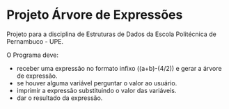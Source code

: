# Projeto Árvore de Expressões

Projeto para a disciplina de Estruturas de Dados da Escola Politécnica de Pernambuco - UPE.

O Programa deve:

* receber uma expressão no formato infixo ((a+b)-(4/2)) e gerar a árvore de expressão.
* se houver alguma variável perguntar o valor ao usuário.
* imprimir a expressão substituindo o valor das variáveis.
* dar o resultado da expressão.

